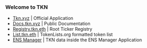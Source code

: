 ### Welcome to TKN 

- [Tkn.xyz](https://tkn.xyz) | Official Application
- [Docs.tkn.xyz](https://docs.tkn.xyz) | Public Documentation
- [Registry.tkn.eth](https://registry.tkn.eth.limo) | Root Ticker Registry
- [List.tkn.eth](https://list.tkn.eth.limo) | TokenLists.org formatted token list
- [ENS Manager](https://app.ens.domains/tkn.eth?tab=subnames) | TKN data inside the ENS Manager Application

